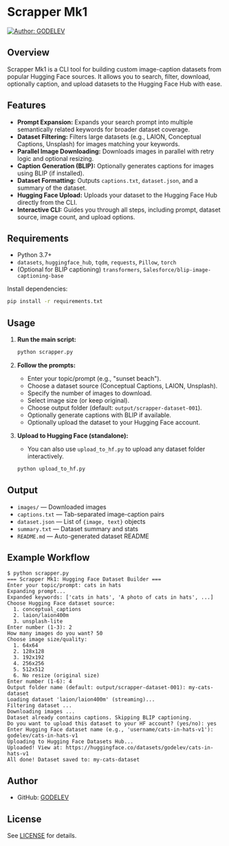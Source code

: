 # Scrapper Mk1

[![Author: GODELEV](https://img.shields.io/badge/GitHub-GODELEV-blue?logo=github)](https://github.com/GODELEV)

## Overview
Scrapper Mk1 is a CLI tool for building custom image-caption datasets from popular Hugging Face sources. It allows you to search, filter, download, optionally caption, and upload datasets to the Hugging Face Hub with ease.

## Features
- **Prompt Expansion:** Expands your search prompt into multiple semantically related keywords for broader dataset coverage.
- **Dataset Filtering:** Filters large datasets (e.g., LAION, Conceptual Captions, Unsplash) for images matching your keywords.
- **Parallel Image Downloading:** Downloads images in parallel with retry logic and optional resizing.
- **Caption Generation (BLIP):** Optionally generates captions for images using BLIP (if installed).
- **Dataset Formatting:** Outputs `captions.txt`, `dataset.json`, and a summary of the dataset.
- **Hugging Face Upload:** Uploads your dataset to the Hugging Face Hub directly from the CLI.
- **Interactive CLI:** Guides you through all steps, including prompt, dataset source, image count, and upload options.

## Requirements
- Python 3.7+
- `datasets`, `huggingface_hub`, `tqdm`, `requests`, `Pillow`, `torch`
- (Optional for BLIP captioning) `transformers`, `Salesforce/blip-image-captioning-base`

Install dependencies:
```bash
pip install -r requirements.txt
```

## Usage
1. **Run the main script:**
   ```bash
   python scrapper.py
   ```
2. **Follow the prompts:**
   - Enter your topic/prompt (e.g., "sunset beach").
   - Choose a dataset source (Conceptual Captions, LAION, Unsplash).
   - Specify the number of images to download.
   - Select image size (or keep original).
   - Choose output folder (default: `output/scrapper-dataset-001`).
   - Optionally generate captions with BLIP if available.
   - Optionally upload the dataset to your Hugging Face account.

3. **Upload to Hugging Face (standalone):**
   - You can also use `upload_to_hf.py` to upload any dataset folder interactively.
   ```bash
   python upload_to_hf.py
   ```

## Output
- `images/` — Downloaded images
- `captions.txt` — Tab-separated image-caption pairs
- `dataset.json` — List of `{image, text}` objects
- `summary.txt` — Dataset summary and stats
- `README.md` — Auto-generated dataset README

## Example Workflow
```
$ python scrapper.py
=== Scrapper Mk1: Hugging Face Dataset Builder ===
Enter your topic/prompt: cats in hats
Expanding prompt...
Expanded keywords: ['cats in hats', 'A photo of cats in hats', ...]
Choose Hugging Face dataset source:
  1. conceptual_captions
  2. laion/laion400m
  3. unsplash-lite
Enter number (1-3): 2
How many images do you want? 50
Choose image size/quality:
  1. 64x64
  2. 128x128
  3. 192x192
  4. 256x256
  5. 512x512
  6. No resize (original size)
Enter number (1-6): 4
Output folder name (default: output/scrapper-dataset-001): my-cats-dataset
Loading dataset 'laion/laion400m' (streaming)...
Filtering dataset ...
Downloading images ...
Dataset already contains captions. Skipping BLIP captioning.
Do you want to upload this dataset to your HF account? (yes/no): yes
Enter Hugging Face dataset name (e.g., 'username/cats-in-hats-v1'): godelev/cats-in-hats-v1
Uploading to Hugging Face Datasets Hub...
Uploaded! View at: https://huggingface.co/datasets/godelev/cats-in-hats-v1
All done! Dataset saved to: my-cats-dataset
```

## Author
- GitHub: [GODELEV](https://github.com/GODELEV)

## License
See [LICENSE](LICENSE) for details. 